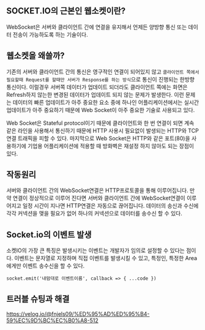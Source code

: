 ## SOCKET.IO의 근본인 웹소켓이란?
WebSocket은 서버와 클라이언트 간에 연결을 유지해서 언제든 양방향 통신 또는 데이터 전송이 가능하도록 하는 기술이다.

## 웹소켓을 왜쓸까?
기존의 서버와 클라이언트 간의 통신은 영구적인 연결이 되어있지 않고 `클라이언트 쪽에서 필요할때 Request를 할때만 서버가 Response를 하는 방식`으로 통신이 진행되는 한방향 통신이다. 
이럴경우 서버쪽 데이터가 업데이트 되더라도 클라이언트 쪽에는 화면은 Refresh하지 않는한 변경된 데이터가 업데이트 되지 않는 문제가 발생한다. 이런 문제는 데이터의 빠른 업데이트가 아주 중요한 요소 중에 
하나인 어플리케이션에서는 실시간 업데이트가 아주 중요하기 때문에 Web Socket이 아주 중요한 기술로 사용되고 있다.

Web Socket은 Stateful protocol이기 때문에 클라이언트와 한 번 연결이 되면 계속 같은 라인을 사용해서 통신하기 때문에 HTTP 사용시 필요없이 발생되는 HTTP와 TCP연결 트래픽을 피할 수 있다. 
마지막으로 Web Socket은 HTTP와 같은 포트(80)을 사용하기에 기업용 어플리케이션에 적용할 때 방화벽은 재설정 하지 않아도 되는 장점이 있다.

## 작동원리
서버와 클라이언트 간의 WebSocket연결은 HTTP프로토콜을 통해 이루어집니다. 만약 연결이 정상적으로 이루어 진다면 서버와 클라이언트 간에 WebSocket연결이 이루어지고 일정 시간이 지나면
HTTP연결은 자동으로 끊어집니다. 데이터의 송신과 수신에 각각 커넥션을 맺을 필요가 없어 하나의 커넥션으로 데이터를 송수신 할 수 있다. 

## Socket.io의 이벤트 발생
소켓IO의 가장 큰 특징은 발생시키는 이벤트는 개발자가 임의로 설정할 수 있다는 점이다. 이벤트는 문자열로 지정하며 직접 이벤트를 발생시킬 수 있고, 특정인, 특정한 Area에게만 이벤트 송수신을 
할 수 있다. 
```
socket.emit('내맘대로 이벤트이름', callback => { ...code })
```
## 트러블 슈팅과 해결
https://velog.io/@fnjels09/%ED%95%AD%ED%95%B4-59%EC%9D%BC%EC%B0%A8-512


